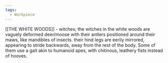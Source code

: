 ```yaml
---
tags:
  - Workpiece
---
```

[[THE WHITE WOODS]] - witches; the witches in the white woods are vaguely deformed deer/moose with their antlers positioned around their maws, like mandibles of insects. 
their hind legs are eerily mirrored, appearing to stride backwards, away from the rest of the body. 
Some of them use a gait akin to humanoid apes, with chitinous, leathery fists instead of hooves. 